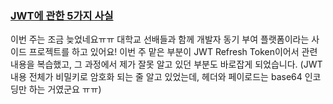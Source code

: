 ### [JWT에 관한 5가지 사실](https://hotheadfactory.com/?p=2117)


이번 주는 조금 늦었네요ㅠㅠ
대학교 선배들과 함께 개발자 동기 부여 플랫폼이라는 사이드 프로젝트를 하고 있어요!
이번 주 맡은 부분이 JWT Refresh Token이어서 관련 내용을 복습했고, 그 과정에서 제가 잘못 알고 있던 부분도 바로잡게 되었습니다. (JWT 내용 전체가 비밀키로 암호화 되는 줄 알고 있었는데, 헤더와 페이로드는 base64 인코딩만 하는 거였군요 ㅠㅠ)
 

